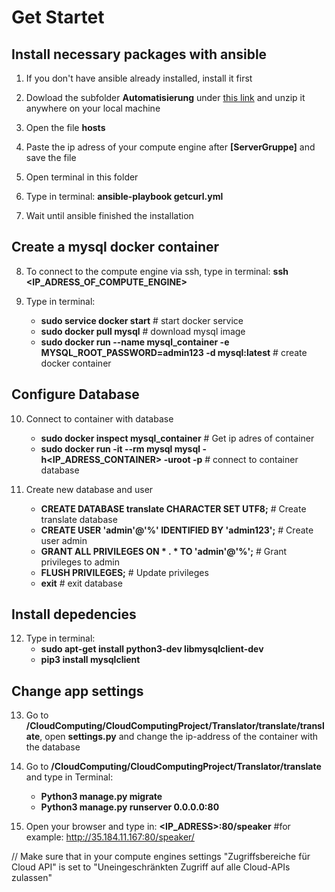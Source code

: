 # Get Startet

## Install necessary packages with ansible

1. If you don't have ansible already installed, install it first

2. Dowload the subfolder **Automatisierung** under [this link](https://minhaskamal.github.io/DownGit/#/home?url=https://github.com/as14df/CloudComputingProject2/tree/master/Automatisierung) and unzip it anywhere on your local machine

3. Open the file **hosts**

4. Paste the ip adress of your compute engine after **[ServerGruppe]**  and save the file

5. Open terminal in this folder

6. Type in terminal: **ansible-playbook getcurl.yml**

7. Wait until ansible finished the installation


## Create a mysql docker container

8. To connect to the compute engine via ssh, type in terminal: **ssh <IP_ADRESS_OF_COMPUTE_ENGINE>**

9. Type in terminal: 
      - **sudo service docker start**			  # start docker service
      - **sudo docker pull mysql**          # download mysql image
      - **sudo docker run --name mysql_container -e MYSQL_ROOT_PASSWORD=admin123 -d mysql:latest** # create docker container
      
      
## Configure Database

10. Connect to container with database
      - **sudo docker inspect mysql_container**   # Get ip adres of container
      - **sudo docker run -it --rm mysql mysql -h<IP_ADRESS_CONTAINER> -uroot -p**  # connect to container database
   
11. Create new database and user
      - **CREATE DATABASE translate CHARACTER SET UTF8;**   # Create translate database
      - **CREATE USER 'admin'@'%' IDENTIFIED BY 'admin123';**  # Create user admin
      - **GRANT ALL PRIVILEGES ON * . * TO 'admin'@'%';**   # Grant privileges to admin
      - **FLUSH PRIVILEGES;**     # Update privileges
      - **exit**    # exit database
      
## Install depedencies

12. Type in terminal:
      - **sudo apt-get install python3-dev libmysqlclient-dev**
      - **pip3 install mysqlclient** 

## Change app settings

13. Go to **/CloudComputing/CloudComputingProject/Translator/translate/translate**, open **settings.py** and change the ip-address of the container with the database
    
14. Go to **/CloudComputing/CloudComputingProject/Translator/translate** and type in Terminal:
      - **Python3 manage.py migrate**
      - **Python3 manage.py runserver 0.0.0.0:80**
      
15. Open your browser and type in: **<IP_ADRESS>:80/speaker** #for example: http://35.184.11.167:80/speaker/

// Make sure that in your compute engines settings "Zugriffsbereiche für Cloud API" 
is set to "Uneingeschränkten Zugriff auf alle Cloud-APIs zulassen"
